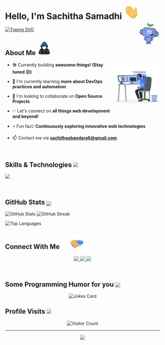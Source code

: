 <h1> Hello, I'm Sachitha Samadhi <img src = "https://github.com/sachithasamadhib/sachithasamadhib/blob/main/Images/wave.gif" width = 50px>
<img width="15%" align="right" alt="Github" src="https://github.com/sachithasamadhib/sachithasamadhib/blob/main/Images/Discord.gif" />
</h1>

[![Typing SVG](https://readme-typing-svg.herokuapp.com?font=Fira+Code&pause=1000&width=550&lines=Full+Stack+Developer;UI%2FUX+Enthusiast;Always+learning+new+things;Open+Source+Contributor;Problem+Solver;Code+Adventurer;Tech+Enthusiast;Lifelong+Learner)](https://git.io/typing-svg)

## About Me <img src="https://github.com/sachithasamadhib/sachithasamadhib/blob/main/Images/about_me.gif" width="45px">


<img width="30%"  align="right" alt="Github" src="https://github.com/sachithasamadhib/sachithasamadhib/blob/main/Images/Right_Side.gif" />


- 🛠️ Currently building **awesome things! (Stay tuned 😉)**

- 🌱 I'm currently learning **more about DevOps practices and automation**
- 👯 I'm looking to collaborate on **Open Source Projects**
- ✨ Let's connect on **all things web development and beyond!**
- ⚡ Fun fact: **Continuously exploring innovative web technologies**
- 📫 Contact me via **sachithasbandara6@gmail.com**

<br>

## Skills & Technologies <img src="https://media2.giphy.com/media/QssGEmpkyEOhBCb7e1/giphy.gif?cid=ecf05e47a0n3gi1bfqntqmob8g9aid1oyj2wr3ds3mg700bl&rid=giphy.gif" width ="3%">



<p align="left">
  <a>
    <img src="https://skillicons.dev/icons?i=js,html,css,react,nodejs,python,aws,docker,git,figma,c,cpp,cs,arduino,java,spring,mongodb,mysql,firebase,supabase&perline=10&size=10"/>
  </a>
</p>

<br>

## GitHub Stats <img src="https://media1.giphy.com/media/v1.Y2lkPTc5MGI3NjExYzFhYzJkMmQ2MWQ3ZGY3MDhjZTE3MDI2Mzk3NzE1OWQyZTRlMmYwMCZjdD1z/iY8CRBdQXODJSCERIr/giphy.gif" width=5% valign="bottom">

<p align="Left">
  <img width="425" src="https://github-readme-stats.vercel.app/api?username=sachithasamadhib&show_icons=true&theme=radical" alt="GitHub Stats" />
  <img width="450" src="https://github-readme-streak-stats.herokuapp.com/?user=sachithasamadhib&theme=radical" alt="GitHub Streak" />
</p>
<p align="Left">
  <img width="324" src="https://github-readme-stats.vercel.app/api/top-langs/?username=sachithasamadhib&layout=compact&theme=radical" alt="Top Languages" style="max-width:100%; height:auto;"/>
</p>

## Connect With Me <img src='https://github.com/sachithasamadhib/sachithasamadhib/blob/main/Images/handshake.gif' width="100px">

<p align="center">
  <a href="https://www.linkedin.com/in/sachithasamadhib">
    <img src="https://skillicons.dev/icons?i=linkedin"/>
  </a>
  <a href="https://www.instagram.com/sachitha_samadhi?igsh=b3BubWN1NmtwMWVx" ">
    <img src="https://skillicons.dev/icons?i=instagram"/>
  </a>
  <a href="mailto:sachithasbandara6@gmail.com">
    <img src="https://skillicons.dev/icons?i=gmail"/>
  </a>
</p>

<br>

<h2> Some Programming Humor for you <img align ='center' src='https://media2.giphy.com/media/UQDSBzfyiBKvgFcSTw/giphy.gif?cid=ecf05e47p3cd513axbek3f56ti3jzizq8hincw20jauyyfyw&rid=giphy.gif' width = '40px'></h2>

<p align="center">
  <img src="https://readme-jokes.vercel.app/api?theme=default" alt="Jokes Card" />
</p>


## Profile Visits <img src="https://media.tenor.com/XbovdtbA5mcAAAAi/direct-hit-joypixels.gif" width = '40px'>

<p align="center">
  <img src="https://profile-counter.glitch.me/{sachithasamadhib}/count.svg" alt="Visitor Count" />
</p>

---

<p align="center">
  <img src="https://capsule-render.vercel.app/api?type=waving&color=gradient&height=100&section=footer" />
</p>